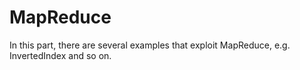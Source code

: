 # MapReduce
In this part, there are several examples that exploit MapReduce, e.g. InvertedIndex and so on.
